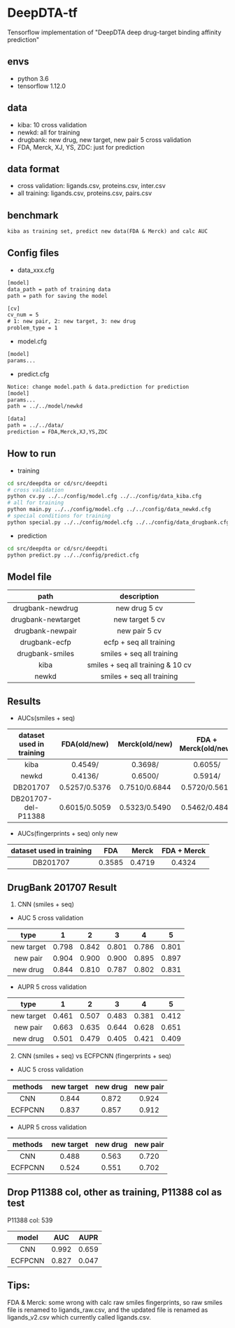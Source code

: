# DeepDTA-tf
Tensorflow implementation of "DeepDTA deep drug-target binding affinity prediction"
## envs
* python 3.6
* tensorflow 1.12.0
## data
* kiba: 10 cross validation
* newkd: all for training
* drugbank: new drug, new target, new pair 5 cross validation
* FDA, Merck, XJ, YS, ZDC: just for prediction
## data format
* cross validation: ligands.csv, proteins.csv, inter.csv
* all training: ligands.csv, proteins.csv, pairs.csv
## benchmark
```txt
kiba as training set, predict new data(FDA & Merck) and calc AUC
```
## Config files
* data_xxx.cfg
```txt
[model]
data_path = path of training data
path = path for saving the model

[cv]
cv_num = 5
# 1: new pair, 2: new target, 3: new drug
problem_type = 1
```
* model.cfg
```txt
[model]
params...
```
* predict.cfg
```txt
Notice: change model.path & data.prediction for prediction
[model]
params...
path = ../../model/newkd

[data]
path = ../../data/
prediction = FDA,Merck,XJ,YS,ZDC
```
## How to run
* training
```bash
cd src/deepdta or cd/src/deepdti
# cross validation
python cv.py ../../config/model.cfg ../../config/data_kiba.cfg
# all for training
python main.py ../../config/model.cfg ../../config/data_newkd.cfg
# special conditions for training
python special.py ../../config/model.cfg ../../config/data_drugbank.cfg
```
* prediction
```bash
cd src/deepdta or cd/src/deepdti
python predict.py ../../config/predict.cfg
```
## Model file

| path | description |
| :-: | :-: |
| drugbank-newdrug | new drug 5 cv |
| drugbank-newtarget | new target 5 cv |
| drugbank-newpair | new pair 5 cv |
| drugbank-ecfp | ecfp + seq all training |
| drugbank-smiles | smiles + seq all training |
| kiba | smiles + seq all training & 10 cv |
| newkd | smiles + seq all training |

## Results
* AUCs(smiles + seq)

| dataset used in training | FDA(old/new) | Merck(old/new) | FDA + Merck(old/new)
| :-: | :-: | :-: | :-: |
| kiba | 0.4549/ | 0.3698/ | 0.6055/ |
| newkd | 0.4136/ | 0.6500/ | 0.5914/ |
| DB201707 | 0.5257/0.5376 | 0.7510/0.6844 | 0.5720/0.5617 |
| DB201707-del-P11388 | 0.6015/0.5059 | 0.5323/0.5490 | 0.5462/0.4842 |

* AUCs(fingerprints + seq) only new

| dataset used in training | FDA | Merck | FDA + Merck
| :-: | :-: | :-: | :-: |
| DB201707 | 0.3585 | 0.4719 | 0.4324 |

## DrugBank 201707 Result
1. CNN (smiles + seq)
* AUC 5 cross validation

| type | 1 | 2 | 3 | 4 | 5 |
| :-: | :-: | :-: | :-: | :-: | :-: |
| new target | 0.798 | 0.842 | 0.801 | 0.786 | 0.801 |
| new pair | 0.904 | 0.900 | 0.900 | 0.895 | 0.897 |
| new drug | 0.844 | 0.810 | 0.787 | 0.802 | 0.831 |

* AUPR 5 cross validation

| type | 1 | 2 | 3 | 4 | 5 |
| :-: | :-: | :-: | :-: | :-: | :-: |
| new target | 0.461 | 0.507 | 0.483 | 0.381 | 0.412 |
| new pair | 0.663 | 0.635 | 0.644 | 0.628 | 0.651 |
| new drug | 0.501 | 0.479 | 0.405 | 0.421 | 0.409 |

2. CNN (smiles + seq) vs ECFPCNN (fingerprints + seq)
* AUC 5 cross validation

| methods | new target | new drug | new pair |
| :-: | :-: | :-: | :-: |
| CNN | 0.844 | 0.872 | 0.924 |
| ECFPCNN | 0.837 | 0.857 | 0.912 |

* AUPR 5 cross validation

| methods | new target | new drug | new pair |
| :-: | :-: | :-: | :-: |
| CNN | 0.488 | 0.563 | 0.720 |
| ECFPCNN | 0.524 | 0.551 | 0.702 |

## Drop P11388 col, other as training, P11388 col as test

P11388 col: 539

| model | AUC | AUPR |
| :-: | :-: | :-: |
| CNN | 0.992 | 0.659 |
| ECFPCNN | 0.827 | 0.047 |

## Tips:
FDA & Merck: some wrong with calc raw smiles fingerprints,
so raw smiles file is renamed to ligands_raw.csv, and the updated file
is renamed as ligands_v2.csv which currently called ligands.csv.


